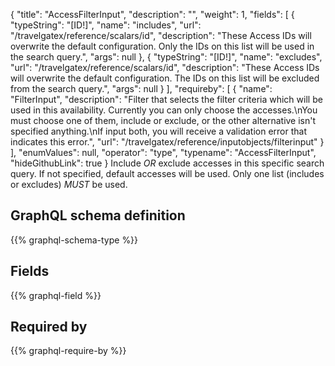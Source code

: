 {
  "title": "AccessFilterInput",
  "description": "",
  "weight": 1,
  "fields": [
    {
      "typeString": "[ID!]",
      "name": "includes",
      "url": "/travelgatex/reference/scalars/id",
      "description": "These Access IDs will overwrite the default configuration. Only the IDs on this list will be used in the search query.",
      "args": null
    },
    {
      "typeString": "[ID!]",
      "name": "excludes",
      "url": "/travelgatex/reference/scalars/id",
      "description": "These Access IDs will overwrite the default configuration. The IDs on this list will be excluded from the search query.",
      "args": null
    }
  ],
  "requireby": [
    {
      "name": "FilterInput",
      "description": "Filter that selects the filter criteria which will be used in this availability. Currently you can only choose the accesses.\nYou must choose one of them, include or exclude, or the other alternative isn't specified anything.\nIf input both, you will receive a validation error that indicates this error.",
      "url": "/travelgatex/reference/inputobjects/filterinput"
    }
  ],
  "enumValues": null,
  "operator": "type",
  "typename": "AccessFilterInput",
  "hideGithubLink": true
}
Include *OR* exclude accesses in this specific search query. If not specified, default accesses will be used.
Only one list (includes or excludes) *MUST* be used.
## GraphQL schema definition

{{% graphql-schema-type %}}

## Fields

{{% graphql-field %}}

## Required by

{{% graphql-require-by %}}
